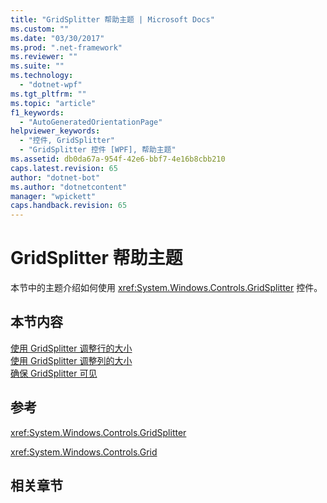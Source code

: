 ```yaml
---
title: "GridSplitter 帮助主题 | Microsoft Docs"
ms.custom: ""
ms.date: "03/30/2017"
ms.prod: ".net-framework"
ms.reviewer: ""
ms.suite: ""
ms.technology: 
  - "dotnet-wpf"
ms.tgt_pltfrm: ""
ms.topic: "article"
f1_keywords: 
  - "AutoGeneratedOrientationPage"
helpviewer_keywords: 
  - "控件, GridSplitter"
  - "GridSplitter 控件 [WPF], 帮助主题"
ms.assetid: db0da67a-954f-42e6-bbf7-4e16b8cbb210
caps.latest.revision: 65
author: "dotnet-bot"
ms.author: "dotnetcontent"
manager: "wpickett"
caps.handback.revision: 65
---
```

# GridSplitter 帮助主题
本节中的主题介绍如何使用 <xref:System.Windows.Controls.GridSplitter> 控件。  
  
## 本节内容  
 [使用 GridSplitter 调整行的大小](../../../../docs/framework/wpf/controls/how-to-resize-rows-with-a-gridsplitter.md)  
 [使用 GridSplitter 调整列的大小](../../../../docs/framework/wpf/controls/how-to-resize-columns-with-a-gridsplitter.md)  
 [确保 GridSplitter 可见](../../../../docs/framework/wpf/controls/how-to-make-sure-that-a-gridsplitter-is-visible.md)  
  
## 参考  
 <xref:System.Windows.Controls.GridSplitter>  
  
 <xref:System.Windows.Controls.Grid>  
  
## 相关章节